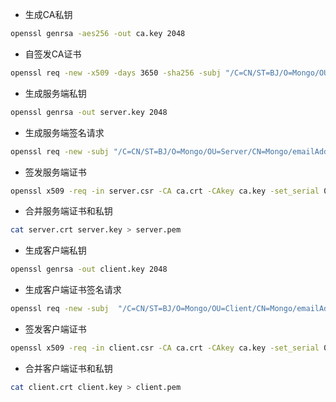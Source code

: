 - 生成CA私钥
```bash
openssl genrsa -aes256 -out ca.key 2048
```
- 自签发CA证书
```bash
openssl req -new -x509 -days 3650 -sha256 -subj "/C=CN/ST=BJ/O=Mongo/OU=CA/CN=Mongo/emailAddress=ca@mongo.com" -key ca.key -out ca.crt
```
- 生成服务端私钥
```bash
openssl genrsa -out server.key 2048
```
- 生成服务端签名请求
```bash
openssl req -new -subj "/C=CN/ST=BJ/O=Mongo/OU=Server/CN=Mongo/emailAddress=server@mongo.com" -key server.key -out server.csr
```
- 签发服务端证书
```bash
openssl x509 -req -in server.csr -CA ca.crt -CAkey ca.key -set_serial 01 -out server.crt -days 3650
```
- 合并服务端证书和私钥
```bash
cat server.crt server.key > server.pem
```
- 生成客户端私钥
```bash
openssl genrsa -out client.key 2048
```
- 生成客户端证书签名请求
```bash
openssl req -new -subj  "/C=CN/ST=BJ/O=Mongo/OU=Client/CN=Mongo/emailAddress=client@mongo.com" -key client.key -out client.csr
```
- 签发客户端证书
```bash
openssl x509 -req -in client.csr -CA ca.crt -CAkey ca.key -set_serial 01 -out client.crt -days 3650
```
- 合并客户端证书和私钥
```bash
cat client.crt client.key > client.pem
```
